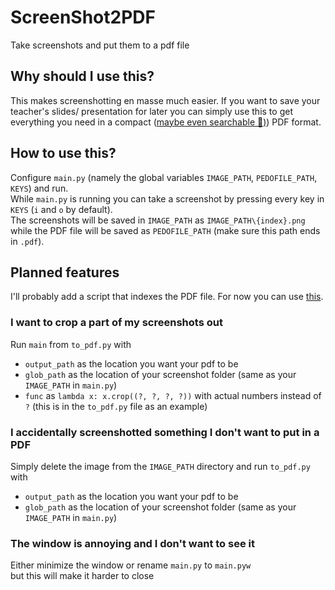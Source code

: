 # ScreenShot2PDF
Take screenshots and put them to a pdf file
## Why should I use this?
This makes screenshotting en masse much easier. If you want to save your teacher's slides/ presentation for later you can simply use this
to get everything you need in a compact ([maybe even searchable 👀)](https://ocr.space)) PDF format.  
## How to use this?
Configure `main.py` (namely the global variables `IMAGE_PATH`, `PEDOFILE_PATH`, `KEYS`) and run.  
While `main.py` is running you can take a screenshot by pressing every key in `KEYS` (`i` and `o` by default).  
The screenshots will be saved in `IMAGE_PATH` as `IMAGE_PATH\{index}.png` while the PDF file will be saved as `PEDOFILE_PATH` (make sure this path ends in `.pdf`).  
## Planned features
I'll probably add a script that indexes the PDF file. For now you can use [this](https://ocr.space).  
### I want to crop a part of my screenshots out
Run `main` from `to_pdf.py` with
* `output_path` as the location you want your pdf to be  
* `glob_path` as the location of your screenshot folder (same as your `IMAGE_PATH` in `main.py`)  
* `func` as `lambda x: x.crop((?, ?, ?, ?))` with actual numbers instead of `?` (this is in the `to_pdf.py` file as an example)  
### I accidentally screenshotted something I don't want to put in a PDF
Simply delete the image from the `IMAGE_PATH` directory and run `to_pdf.py` with
* `output_path` as the location you want your pdf to be  
* `glob_path` as the location of your screenshot folder (same as your `IMAGE_PATH` in `main.py`)  
### The window is annoying and I don't want to see it
Either minimize the window or rename `main.py` to `main.pyw`  
but this will make it harder to close
